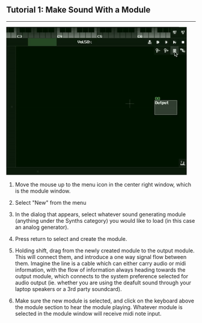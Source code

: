 ## Tutorial 1: Make Sound With a Module

---

  ![](mediaa/tutorial_1-video_1.gif "Tutorial 1 Gif 1")


  1. Move the mouse up to the menu icon in the center right window, which is the module window.

  2. Select "New" from the menu

  3. In the dialog that appears, select whatever sound generating module (anything under the Synths category) you would like to load (in this case an analog generator).

  4. Press return to select and create the module.

  5. Holding shift, drag from the newly created module to the output module. This will connect them, and introduce a one way signal flow between them. Imagine the line is a cable which can either carry audio or midi information, with the flow of information always heading towards the output module, which connects to the system preference selected for audio output (ie. whether you are using the deafult sound through your laptop speakers or a 3rd party soundcard).
  
  6. Make sure the new module is selected, and click on the keyboard above the module section to hear the module playing. Whatever module is selected in the module window will receive midi note input.
